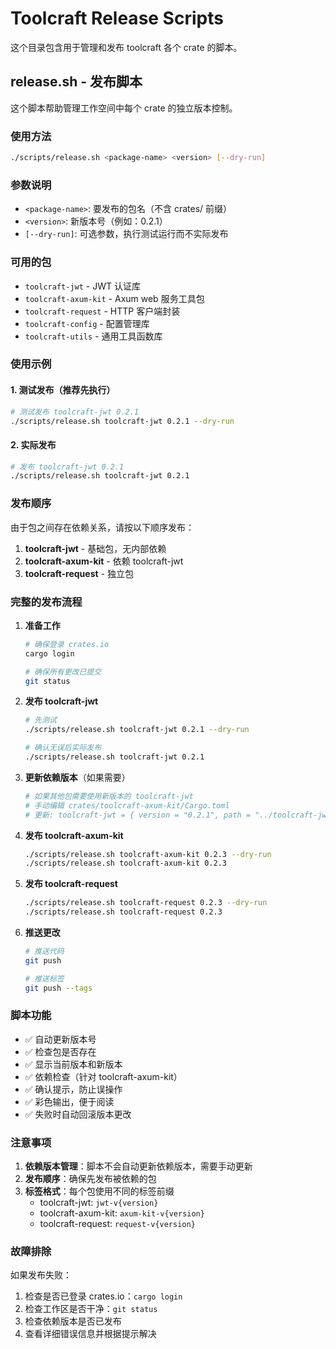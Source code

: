 # Toolcraft Release Scripts

这个目录包含用于管理和发布 toolcraft 各个 crate 的脚本。

## release.sh - 发布脚本

这个脚本帮助管理工作空间中每个 crate 的独立版本控制。

### 使用方法

```bash
./scripts/release.sh <package-name> <version> [--dry-run]
```

### 参数说明

- `<package-name>`: 要发布的包名（不含 crates/ 前缀）
- `<version>`: 新版本号（例如：0.2.1）
- `[--dry-run]`: 可选参数，执行测试运行而不实际发布

### 可用的包

- `toolcraft-jwt` - JWT 认证库
- `toolcraft-axum-kit` - Axum web 服务工具包
- `toolcraft-request` - HTTP 客户端封装
- `toolcraft-config` - 配置管理库
- `toolcraft-utils` - 通用工具函数库

### 使用示例

#### 1. 测试发布（推荐先执行）
```bash
# 测试发布 toolcraft-jwt 0.2.1
./scripts/release.sh toolcraft-jwt 0.2.1 --dry-run
```

#### 2. 实际发布
```bash
# 发布 toolcraft-jwt 0.2.1
./scripts/release.sh toolcraft-jwt 0.2.1
```

### 发布顺序

由于包之间存在依赖关系，请按以下顺序发布：

1. **toolcraft-jwt** - 基础包，无内部依赖
2. **toolcraft-axum-kit** - 依赖 toolcraft-jwt
3. **toolcraft-request** - 独立包

### 完整的发布流程

1. **准备工作**
   ```bash
   # 确保登录 crates.io
   cargo login
   
   # 确保所有更改已提交
   git status
   ```

2. **发布 toolcraft-jwt**
   ```bash
   # 先测试
   ./scripts/release.sh toolcraft-jwt 0.2.1 --dry-run
   
   # 确认无误后实际发布
   ./scripts/release.sh toolcraft-jwt 0.2.1
   ```

3. **更新依赖版本**（如果需要）
   ```bash
   # 如果其他包需要使用新版本的 toolcraft-jwt
   # 手动编辑 crates/toolcraft-axum-kit/Cargo.toml
   # 更新: toolcraft-jwt = { version = "0.2.1", path = "../toolcraft-jwt" }
   ```

4. **发布 toolcraft-axum-kit**
   ```bash
   ./scripts/release.sh toolcraft-axum-kit 0.2.3 --dry-run
   ./scripts/release.sh toolcraft-axum-kit 0.2.3
   ```

5. **发布 toolcraft-request**
   ```bash
   ./scripts/release.sh toolcraft-request 0.2.3 --dry-run
   ./scripts/release.sh toolcraft-request 0.2.3
   ```

6. **推送更改**
   ```bash
   # 推送代码
   git push
   
   # 推送标签
   git push --tags
   ```

### 脚本功能

- ✅ 自动更新版本号
- ✅ 检查包是否存在
- ✅ 显示当前版本和新版本
- ✅ 依赖检查（针对 toolcraft-axum-kit）
- ✅ 确认提示，防止误操作
- ✅ 彩色输出，便于阅读
- ✅ 失败时自动回滚版本更改

### 注意事项

1. **依赖版本管理**：脚本不会自动更新依赖版本，需要手动更新
2. **发布顺序**：确保先发布被依赖的包
3. **标签格式**：每个包使用不同的标签前缀
   - toolcraft-jwt: `jwt-v{version}`
   - toolcraft-axum-kit: `axum-kit-v{version}`
   - toolcraft-request: `request-v{version}`

### 故障排除

如果发布失败：

1. 检查是否已登录 crates.io：`cargo login`
2. 检查工作区是否干净：`git status`
3. 检查依赖版本是否已发布
4. 查看详细错误信息并根据提示解决